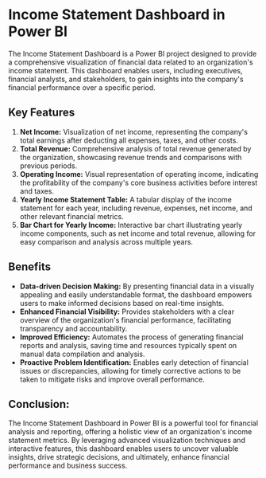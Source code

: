 # Income Statement Dashboard in Power BI

The Income Statement Dashboard is a Power BI project designed to provide a comprehensive visualization of financial data related to an organization's income statement. This dashboard enables users, including executives, financial analysts, and stakeholders, to gain insights into the company's financial performance over a specific period.

## Key Features

1. **Net Income:** Visualization of net income, representing the company's total earnings after deducting all expenses, taxes, and other costs.
2. **Total Revenue:** Comprehensive analysis of total revenue generated by the organization, showcasing revenue trends and comparisons with previous periods.
3. **Operating Income:** Visual representation of operating income, indicating the profitability of the company's core business activities before interest and taxes.
4. **Yearly Income Statement Table:** A tabular display of the income statement for each year, including revenue, expenses, net income, and other relevant financial metrics.
5. **Bar Chart for Yearly Income:** Interactive bar chart illustrating yearly income components, such as net income and total revenue, allowing for easy comparison and analysis across multiple years.

## Benefits

- **Data-driven Decision Making:** By presenting financial data in a visually appealing and easily understandable format, the dashboard empowers users to make informed decisions based on real-time insights.
- **Enhanced Financial Visibility:** Provides stakeholders with a clear overview of the organization's financial performance, facilitating transparency and accountability.
- **Improved Efficiency:** Automates the process of generating financial reports and analysis, saving time and resources typically spent on manual data compilation and analysis.
- **Proactive Problem Identification:** Enables early detection of financial issues or discrepancies, allowing for timely corrective actions to be taken to mitigate risks and improve overall performance.

## Conclusion:

The Income Statement Dashboard in Power BI is a powerful tool for financial analysis and reporting, offering a holistic view of an organization's income statement metrics. By leveraging advanced visualization techniques and interactive features, this dashboard enables users to uncover valuable insights, drive strategic decisions, and ultimately, enhance financial performance and business success.
